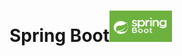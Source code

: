 <h1>Spring Boot<img src="./imagens/spring.jpg" width="100" height="50" margin: 0 auto padding: 50px 0;></h1>
